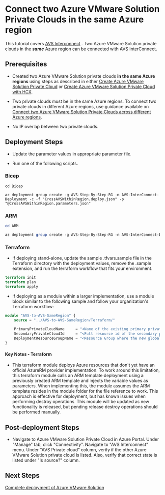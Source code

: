 # Connect two Azure VMware Solution Private Clouds in the same Azure region

This tutorial covers [AVS Interconnect](https://docs.microsoft.com/azure/azure-vmware/connect-multiple-private-clouds-same-region?WT.mc_id=Portal-VMCP) . Two Azure VMware Solution private clouds in the ***same*** Azure region can be connected with AVS InterConnect.

## Prerequisites

* Created two Azure VMware Solution private clouds **in the same Azure regions** using steps as described in either [Create Azure VMware Solution Private Cloud](../../PrivateCloud/AVS-PrivateCloud/readme.md) or [Create Azure VMware Solution Private Cloud with HCX](../../PrivateCloud/AVS-PrivateCloud-WithHCX/readme.md).

* Two private clouds must be in the same Azure regions. To connect two private clouds in different Azure regions, use guidance available on [Connect two Azure VMware Solution Private Clouds across different Azure regions](../../Networking/AVS-to-AVS-CrossRegion-GlobalReach/readme.md).

* No IP overlap between two private clouds.

## Deployment Steps

* Update the parameter values in appropriate parameter file.

* Run one of the following scripts.

### Bicep

```azurecli-interactive
cd Bicep

az deployment group create -g AVS-Step-By-Step-RG -n AVS-InterConnect-Deployment -c -f "CrossAVSWithinRegion.deploy.json" -p "@CrossAVSWithinRegion.parameters.json"
```

### ARM

```powershell
cd ARM

az deployment group create -g AVS-Step-By-Step-RG -n AVS-InterConnect-Deployment -c -f "CrossAVSWithinRegion.deploy.json" -p "@CrossAVSWithinRegion.parameters.json"
```

### Terraform
* If deploying stand-alone, update the sample .tfvars.sample file in the Terraform directory with the deployment values, remove the .sample extension, and run the terraform workflow that fits your environment.
```terraform
terraform init
terraform plan
terraform apply
```
* If deploying as a module within a larger implementation, use a module block similar to the following sample and follow your organization's Terraform workflow:
```terraform
module "AVS-to-AVS-SameRegion" {
    source = "../AVS-to-AVS-SameRegion/Terraform/"
    
    PrimaryPrivateCloudName     = "<Name of the existing primary private cloud that will contain the inter-private cloud link resource, must exist within this resource group>"
    SecondaryPrivateCloudId     = "<Full resource id of the secondary private cloud, must be in the same region as the primary>"
    DeploymentResourceGroupName = "<Resource Group where the new globalReach resource will be created>"
}
```
#### Key Notes - Terraform
* This terraform module deploys Azure resources that don't yet have an official AzureRM provider implementation. To work around this limitation, this terraform module calls an ARM template deployment using a previously created ARM template and injects the variable values as parameters. When implementing this, the module assumes the ARM template resides in the module folder for the file reference to work. This approach is effective for deployment, but has known issues when performing destroy operations. This module will be updated as new functionality is released, but pending release destroy operations should be performed manually.  

## Post-deployment Steps

* Navigate to Azure VMware Solution Private Cloud in Azure Portal. Under "Manage" tab, click "Connectivity". Navigate to "AVS Interconnect" menu. Under "AVS Private cloud" column, verify if the other Azure VMware Solution private cloud is listed. Also, verify that correct state is listed under "Is source?" column.

## Next Steps

[Complete deployment of Azure VMware Solution](../../../AVS-Landing-Zone/GreenField/readme.md)

